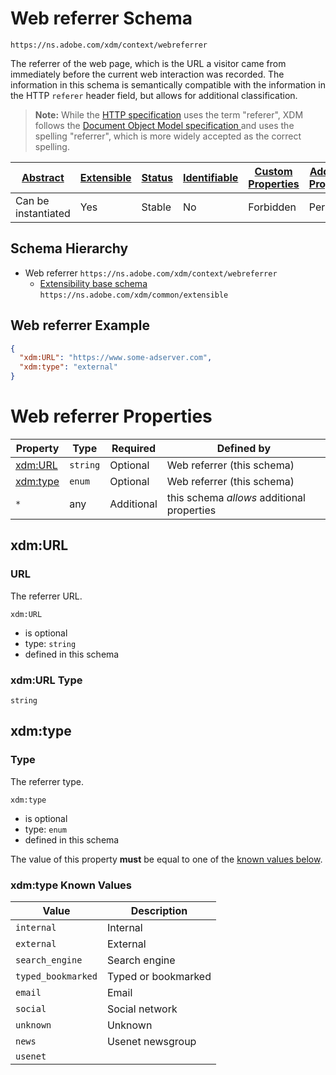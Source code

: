 
# Web referrer Schema

```
https://ns.adobe.com/xdm/context/webreferrer
```

The referrer of the web page, which is the URL a visitor came from immediately before the current web interaction was recorded.
The information in this schema is semantically compatible with the information in the HTTP `referer` header field, but allows for additional classification.

> **Note:** While the [HTTP specification](https://www.w3.org/Protocols/HTTP/HTRQ_Headers.html#z14) uses the term "referer", XDM follows the [Document Object Model specification ](https://www.w3.org/TR/2000/WD-DOM-Level-1-20000929/level-one-html.html#ID-95229140) and uses the spelling "referrer", which is more widely accepted as the correct spelling.


| [Abstract](../../../abstract.md) | [Extensible](../../../extensions.md) | [Status](../../../status.md) | [Identifiable](../../../id.md) | [Custom Properties](../../../extensions.md) | [Additional Properties](../../../extensions.md) | Defined In |
|----------------------------------|--------------------------------------|------------------------------|--------------------------------|---------------------------------------------|-------------------------------------------------|------------|
| Can be instantiated | Yes | Stable | No | Forbidden | Permitted | [datatypes/web/webreferrer.schema.json](datatypes/web/webreferrer.schema.json) |
## Schema Hierarchy

* Web referrer `https://ns.adobe.com/xdm/context/webreferrer`
  * [Extensibility base schema](../extensible.schema.md) `https://ns.adobe.com/xdm/common/extensible`


## Web referrer Example
```json
{
  "xdm:URL": "https://www.some-adserver.com",
  "xdm:type": "external"
}
```

# Web referrer Properties

| Property | Type | Required | Defined by |
|----------|------|----------|------------|
| [xdm:URL](#xdmurl) | `string` | Optional | Web referrer (this schema) |
| [xdm:type](#xdmtype) | `enum` | Optional | Web referrer (this schema) |
| `*` | any | Additional | this schema *allows* additional properties |

## xdm:URL
### URL

The referrer URL.

`xdm:URL`
* is optional
* type: `string`
* defined in this schema

### xdm:URL Type


`string`






## xdm:type
### Type

The referrer type.

`xdm:type`
* is optional
* type: `enum`
* defined in this schema

The value of this property **must** be equal to one of the [known values below](#xdmtype-known-values).

### xdm:type Known Values
| Value | Description |
|-------|-------------|
| `internal` | Internal |
| `external` | External |
| `search_engine` | Search engine |
| `typed_bookmarked` | Typed or bookmarked |
| `email` | Email |
| `social` | Social network |
| `unknown` | Unknown |
| `news` | Usenet newsgroup |
| `usenet` |  |



